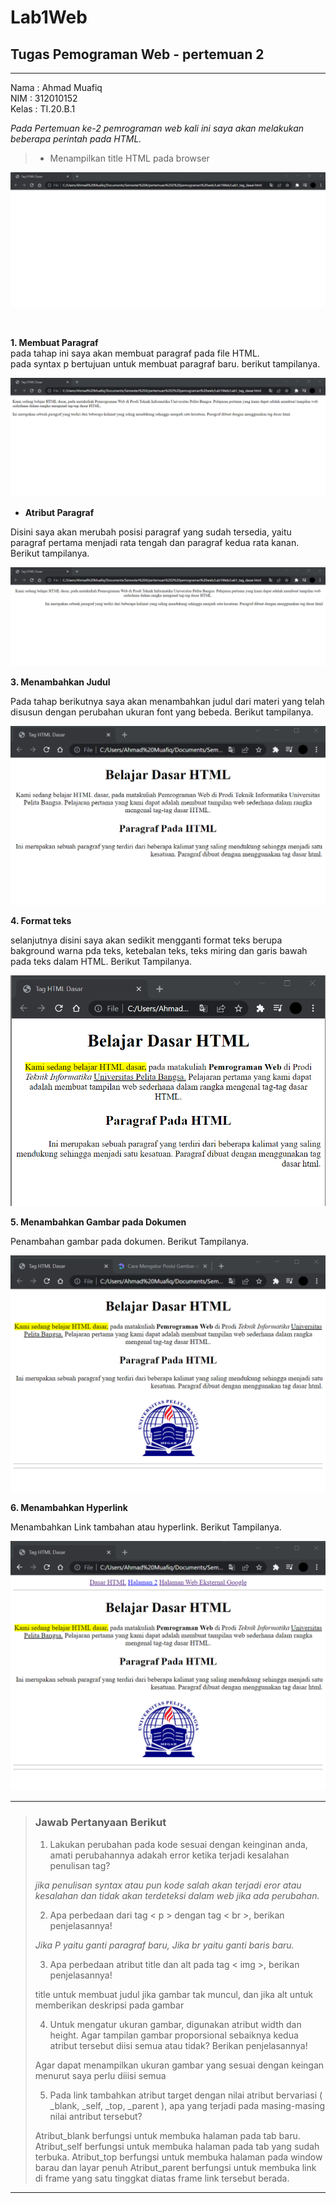 # Lab1Web
## Tugas Pemograman Web - pertemuan 2

<hr>

Nama  : Ahmad Muafiq<br>
NIM   : 312010152<br>
Kelas : TI.20.B.1<br>

*Pada Pertemuan ke-2  pemrograman web kali ini saya akan melakukan beberapa perintah pada HTML.*<br>

> * Menampilkan title HTML pada browser <br>

![Gambar title HTML dasar](pictures/titleHTML.png)

<br>

**1. Membuat Paragraf**
<br>
pada tahap ini saya akan membuat paragraf pada file HTML. <br>
pada syntax p bertujuan untuk membuat paragraf baru. berikut tampilanya. <br>

![Gambar membuat paragraf baru](pictures/paragraf1.png)

- **Atribut Paragraf**

Disini saya akan merubah posisi paragraf yang sudah tersedia, yaitu paragraf pertama menjadi rata tengah dan paragraf kedua rata kanan. Berikut tampilanya.

![Gambar atribut paragraf](pictures/alignparagraf.png)

**3. Menambahkan Judul**

Pada tahap berikutnya saya akan menambahkan judul dari materi yang telah disusun dengan perubahan ukuran font yang bebeda. Berikut tampilanya.

![Gambar menambahkan judul](pictures/judul.png)

**4. Format teks**

selanjutnya disini saya akan sedikit mengganti format teks berupa bakground warna pda teks, ketebalan teks, teks miring dan garis bawah pada teks dalam HTML. Berikut Tampilanya.

![Gambar Format Teks](pictures/formatteks.png)

**5. Menambahkan Gambar pada Dokumen**

Penambahan gambar pada dokumen. Berikut Tampilanya.

![Gambar input gambar](pictures/inputlogo.png)

**6. Menambahkan Hyperlink**

Menambahkan Link tambahan atau hyperlink. Berikut Tampilanya.

![Gambar hyperlink](pictures/hyperlink.png)
<hr>

> <h3>Jawab Pertanyaan Berikut</h3>
>
>
>1. Lakukan perubahan pada kode sesuai dengan keinginan anda, amati perubahannya adakah
error ketika terjadi kesalahan penulisan tag?
>
><i>jika penulisan syntax atau pun kode salah akan terjadi eror atau kesalahan dan tidak akan terdeteksi dalam web jika ada perubahan.</i>
>
>2. Apa perbedaan dari tag < p > dengan tag < br >, berikan penjelasannya!
>
><i>Jika P yaitu ganti paragraf baru,
>Jika br yaitu ganti baris baru.</i>
>
>3. Apa perbedaan atribut title dan alt pada tag < img >, berikan penjelasannya!
>
>title untuk membuat judul jika gambar tak muncul, dan jika alt untuk memberikan deskripsi pada gambar
>
>
>4. Untuk mengatur ukuran gambar, digunakan atribut width dan height. Agar tampilan gambar
proporsional sebaiknya kedua atribut tersebut diisi semua atau tidak? Berikan penjelasannya!
>
>Agar dapat menampilkan ukuran gambar yang sesuai dengan keingan menurut saya perlu diiisi semua
>
>5. Pada link tambahkan atribut target dengan nilai atribut bervariasi ( _blank, _self, _top,
_parent ), apa yang terjadi pada masing-masing nilai antribut tersebut?
>
>Atribut_blank berfungsi untuk membuka halaman pada tab baru. Atribut_self berfungsi untuk membuka halaman pada tab yang sudah terbuka. Atribut_top berfungsi untuk membuka halaman pada window barau dan layar penuh Atribut_parent berfungsi untuk membuka link di frame yang satu tinggkat diatas frame link tersebut berada.
<hr>